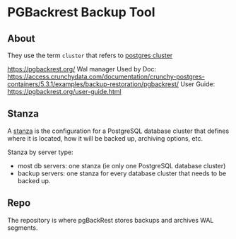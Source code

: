# PGBackrest Backup Tool


## About
They use the term `cluster` that refers to [postgres cluster](postgres-cluster.md)

https://pgbackrest.org/ Wal manager
Used by [](postgres-ha.md#postgres-operator-crunchy-data-go)
Doc: https://access.crunchydata.com/documentation/crunchy-postgres-containers/5.3.1/examples/backup-restoration/pgbackrest/
User Guide: https://pgbackrest.org/user-guide.html

## Stanza

A [stanza](https://pgbackrest.org/user-guide.html#quickstart/setup-demo-cluster#quickstart/configure-stanza)
is the configuration for a PostgreSQL database cluster
that defines where it is located, how it will be backed up, archiving options, etc.

Stanza by server type:
* most db servers: one stanza (ie only one PostgreSQL database cluster)
* backup servers:  one stanza for every database cluster that needs to be backed up.

## Repo
The repository is where pgBackRest stores backups and archives WAL segments.
